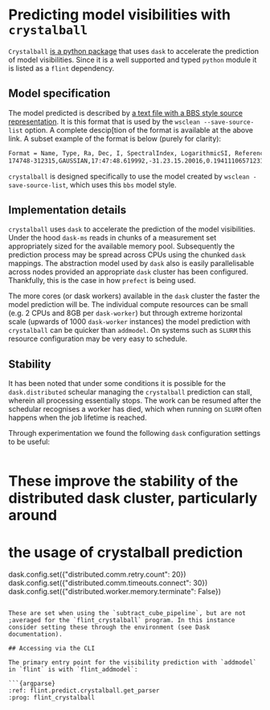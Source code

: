 # Predicting model visibilities with `crystalball`

`Crystalball` [is a python package](https://github.com/caracal-pipeline/crystalball) that uses `dask` to accelerate the prediction of model visibilities. Since it is a well supported and typed `python` module it is listed as a `flint` dependency.

## Model specification

The model predicted is described by [a text file with a BBS style source representation](https://support.astron.nl/LOFARImagingCookbook/bbs.html). It is this format that is used by the `wsclean --save-source-list` option. A complete descip[tion of the format is available at the above link. A subset example of the format is below (purely for clarity):

```bash
Format = Name, Type, Ra, Dec, I, SpectralIndex, LogarithmicSI, ReferenceFrequency='743990740.7407408', MajorAxis, MinorAxis, Orientation
174748-312315,GAUSSIAN,17:47:48.619992,-31.23.15.20016,0.19411106571231185,[-3.806350913533059,-4.135453173684361],true,743990740.7407408,68.5999984741211,68.5999984741211,59.79999923706055,
```

`crystalball` is designed specifically to use the model created by `wsclean -save-source-list`, which uses this `bbs` model style.

## Implementation details

`crystalball` uses `dask` to accelerate the prediction of the model visibilities. Under the hood `dask-ms` reads in chunks of a measurement set appropriately sized for the available memory pool. Subsequently the prediction process may be spread across CPUs using the chunked `dask` mappings. The abstraction model used by `dask` also is easily parallelisable across nodes provided an appropriate `dask` cluster has been configured. Thankfully, this is the case in how `prefect` is being used.

The more cores (or dask workers) available in the `dask` cluster the faster the model prediction will be. The individual compute resources can be small (e.g. 2 CPUs and 8GB per `dask-worker`) but through extreme horizontal scale (upwards of 1000 `dask-worker` instances) the model prediction with `crystalball` can be quicker than `addmodel`. On systems such as `SLURM` this resource configuration may be very easy to schedule.

## Stability

It has been noted that under some conditions it is possible for the `dask.distributed` scheular managing the `crystalball` prediction can stall, wherein all processing essentially stops. The work can be resumed after the schedular recognises a worker has died, which when running on `SLURM` often happens when the job lifetime is reached.

Through experimentation we found the following `dask` configuration settings to be useful:

```

```
# These improve the stability of the distributed dask cluster, particularly around
# the usage of crystalball prediction
dask.config.set({"distributed.comm.retry.count": 20})
dask.config.set({"distributed.comm.timeouts.connect": 30})
dask.config.set({"distributed.worker.memory.terminate": False})
```

These are set when using the `subtract_cube_pipeline`, but are not ;averaged for the `flint_crystalball` program. In this instance consider setting these through the environment (see Dask documentation).

## Accessing via the CLI

The primary entry point for the visibility prediction with `addmodel` in `flint` is with `flint_addmodel`:

```{argparse}
:ref: flint.predict.crystalball.get_parser
:prog: flint_crystalball
```
